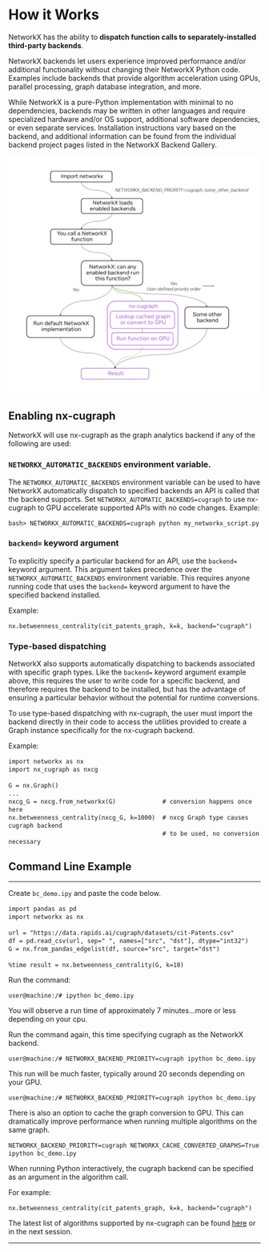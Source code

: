 # How it Works

NetworkX has the ability to **dispatch function calls to separately-installed third-party backends**.

NetworkX backends let users experience improved performance and/or additional functionality without changing their NetworkX Python code. Examples include backends that provide algorithm acceleration using GPUs, parallel processing, graph database integration, and more.

While NetworkX is a pure-Python implementation with minimal to no dependencies, backends may be written in other languages and require specialized hardware and/or OS support, additional software dependencies, or even separate services. Installation instructions vary based on the backend, and additional information can be found from the individual backend project pages listed in the NetworkX Backend Gallery.


![nxcg-execution-flow](../_static/nxcg-execution-diagram.jpg)

## Enabling nx-cugraph

NetworkX will use nx-cugraph as the graph analytics backend if any of the
following are used:

### `NETWORKX_AUTOMATIC_BACKENDS` environment variable.

The `NETWORKX_AUTOMATIC_BACKENDS` environment variable can be used to have NetworkX automatically dispatch to specified backends an API is called that the backend supports.
Set `NETWORKX_AUTOMATIC_BACKENDS=cugraph` to use nx-cugraph to GPU accelerate supported APIs with no code changes.
Example:
```
bash> NETWORKX_AUTOMATIC_BACKENDS=cugraph python my_networkx_script.py
```

### `backend=` keyword argument

To explicitly specify a particular backend for an API, use the `backend=`
keyword argument. This argument takes precedence over the
`NETWORKX_AUTOMATIC_BACKENDS` environment variable. This requires anyone
running code that uses the `backend=` keyword argument to have the specified
backend installed.

Example:
```
nx.betweenness_centrality(cit_patents_graph, k=k, backend="cugraph")
```

### Type-based dispatching

NetworkX also supports automatically dispatching to backends associated with
specific graph types. Like the `backend=` keyword argument example above, this
requires the user to write code for a specific backend, and therefore requires
the backend to be installed, but has the advantage of ensuring a particular
behavior without the potential for runtime conversions.

To use type-based dispatching with nx-cugraph, the user must import the backend
directly in their code to access the utilities provided to create a Graph
instance specifically for the nx-cugraph backend.

Example:
```
import networkx as nx
import nx_cugraph as nxcg

G = nx.Graph()
...
nxcg_G = nxcg.from_networkx(G)             # conversion happens once here
nx.betweenness_centrality(nxcg_G, k=1000)  # nxcg Graph type causes cugraph backend
                                           # to be used, no conversion necessary
```

## Command Line Example

---

Create `bc_demo.ipy` and paste the code below.

```
import pandas as pd
import networkx as nx

url = "https://data.rapids.ai/cugraph/datasets/cit-Patents.csv"
df = pd.read_csv(url, sep=" ", names=["src", "dst"], dtype="int32")
G = nx.from_pandas_edgelist(df, source="src", target="dst")

%time result = nx.betweenness_centrality(G, k=10)
```
Run the command:
```
user@machine:/# ipython bc_demo.ipy
```

You will observe a run time of approximately 7 minutes...more or less depending on your cpu.

Run the command again, this time specifying cugraph as the NetworkX backend.
```
user@machine:/# NETWORKX_BACKEND_PRIORITY=cugraph ipython bc_demo.ipy
```
This run will be much faster, typically around 20 seconds depending on your GPU.
```
user@machine:/# NETWORKX_BACKEND_PRIORITY=cugraph ipython bc_demo.ipy
```
There is also an option to cache the graph conversion to GPU. This can dramatically improve performance when running multiple algorithms on the same graph.
```
NETWORKX_BACKEND_PRIORITY=cugraph NETWORKX_CACHE_CONVERTED_GRAPHS=True ipython bc_demo.ipy
```

When running Python interactively, the cugraph backend can be specified as an argument in the algorithm call.

For example:
```
nx.betweenness_centrality(cit_patents_graph, k=k, backend="cugraph")
```


The latest list of algorithms supported by nx-cugraph can be found [here](https://github.com/rapidsai/cugraph/blob/main/python/nx-cugraph/README.md#algorithms) or in the next session.

---
